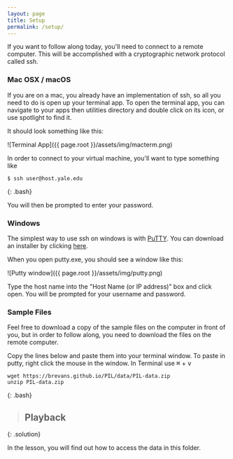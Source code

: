```yaml
---
layout: page
title: Setup
permalink: /setup/
---
```


If you want to follow along today, you'll need to connect to a remote computer.
This will be accomplished with a cryptographic network protocol called ssh.

### Mac OSX / macOS
If you are on a mac, you already have an implementation of ssh, so all you need to do is open up your terminal app.
To open the terminal app, you can navigate to your apps then utilities directory and double click on its icon, or use spotlight to find it.

It should look something like this:

![Terminal App]({{ page.root }}/assets/img/macterm.png)

In order to connect to your virtual machine, you'll want to type something like

~~~
$ ssh user@host.yale.edu
~~~
{: .bash}

You will then be prompted to enter your password.

### Windows
The simplest way to use ssh on windows is with [PuTTY](http://www.chiark.greenend.org.uk/~sgtatham/putty). You can download an installer
by clicking [here](https://the.earth.li/~sgtatham/putty/latest/x86/putty-0.67-installer.msi).

When you open putty.exe, you should see a window like this:

![Putty window]({{ page.root }}/assets/img/putty.png)

Type the host name into the "Host Name (or IP address)" box and click open. You will be prompted for your username and password.

### Sample Files

Feel free to download a copy of the sample files on the computer in front of you, but in order to follow along, you need to download the files on the remote computer.

Copy the lines below and paste them into your terminal window. To paste in putty, right click the mouse in the window. In Terminal use <kbd>⌘</kbd> + <kbd>v</kbd>

~~~
wget https://brevans.github.io/PIL/data/PIL-data.zip
unzip PIL-data.zip
~~~
{: .bash}

>## Playback
> <script type="text/javascript" src="https://asciinema.org/a/290be69rt5nwph2cpq8gjitvt.js"
> id="asciicast-99527" data-size="small" async></script>
>
{: .solution}

In the lesson, you will find out how to access the data in this folder.  
